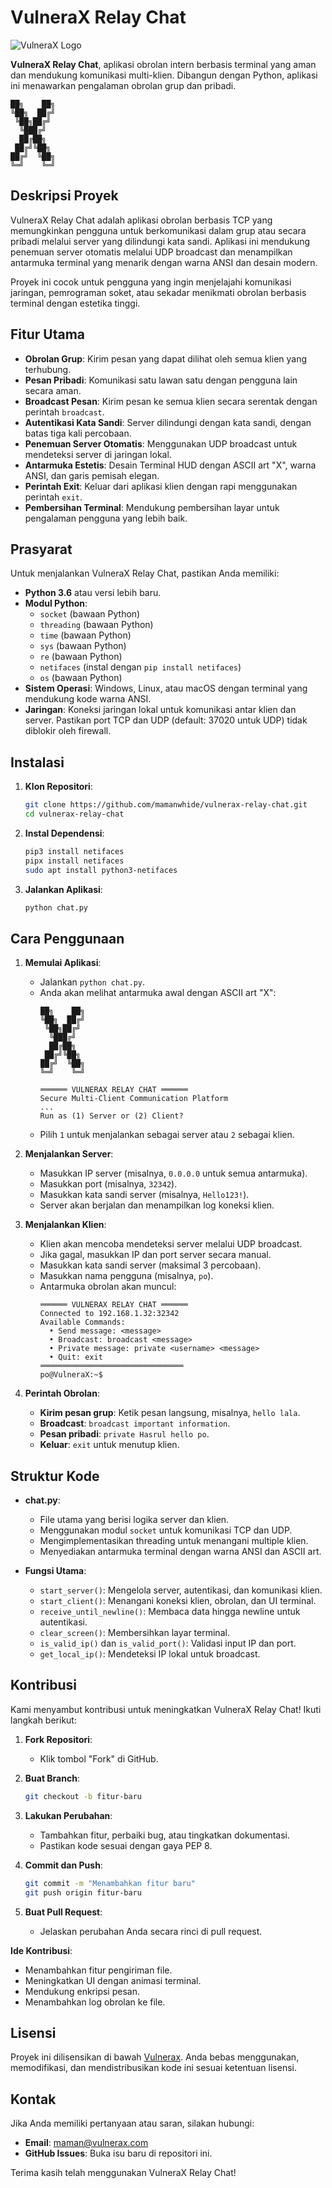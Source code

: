 # VulneraX Relay Chat

![VulneraX Logo](https://vulnerax.id/img/logo.png)

**VulneraX Relay Chat**, aplikasi obrolan intern berbasis terminal yang aman dan mendukung komunikasi multi-klien. Dibangun dengan Python, aplikasi ini menawarkan pengalaman obrolan grup dan pribadi.

```
██╗    ██╗
╚██╗  ██╔╝
 ╚██╗██╔╝ 
  ╚███╔╝  
  ██╔██╗  
 ██╔╝╚██╗ 
██╔╝  ╚██╗
╚═╝    ╚═╝
```

## Deskripsi Proyek

VulneraX Relay Chat adalah aplikasi obrolan berbasis TCP yang memungkinkan pengguna untuk berkomunikasi dalam grup atau secara pribadi melalui server yang dilindungi kata sandi. Aplikasi ini mendukung penemuan server otomatis melalui UDP broadcast dan menampilkan antarmuka terminal yang menarik dengan warna ANSI dan desain modern.

Proyek ini cocok untuk pengguna yang ingin menjelajahi komunikasi jaringan, pemrograman soket, atau sekadar menikmati obrolan berbasis terminal dengan estetika tinggi.

## Fitur Utama

- **Obrolan Grup**: Kirim pesan yang dapat dilihat oleh semua klien yang terhubung.
- **Pesan Pribadi**: Komunikasi satu lawan satu dengan pengguna lain secara aman.
- **Broadcast Pesan**: Kirim pesan ke semua klien secara serentak dengan perintah `broadcast`.
- **Autentikasi Kata Sandi**: Server dilindungi dengan kata sandi, dengan batas tiga kali percobaan.
- **Penemuan Server Otomatis**: Menggunakan UDP broadcast untuk mendeteksi server di jaringan lokal.
- **Antarmuka Estetis**: Desain Terminal HUD dengan ASCII art "X", warna ANSI, dan garis pemisah elegan.
- **Perintah Exit**: Keluar dari aplikasi klien dengan rapi menggunakan perintah `exit`.
- **Pembersihan Terminal**: Mendukung pembersihan layar untuk pengalaman pengguna yang lebih baik.

## Prasyarat

Untuk menjalankan VulneraX Relay Chat, pastikan Anda memiliki:

- **Python 3.6** atau versi lebih baru.
- **Modul Python**:
  - `socket` (bawaan Python)
  - `threading` (bawaan Python)
  - `time` (bawaan Python)
  - `sys` (bawaan Python)
  - `re` (bawaan Python)
  - `netifaces` (instal dengan `pip install netifaces`)
  - `os` (bawaan Python)
- **Sistem Operasi**: Windows, Linux, atau macOS dengan terminal yang mendukung kode warna ANSI.
- **Jaringan**: Koneksi jaringan lokal untuk komunikasi antar klien dan server. Pastikan port TCP dan UDP (default: 37020 untuk UDP) tidak diblokir oleh firewall.

## Instalasi

1. **Klon Repositori**:
   ```bash
   git clone https://github.com/mamanwhide/vulnerax-relay-chat.git
   cd vulnerax-relay-chat
   ```

2. **Instal Dependensi**:
   ```bash
   pip3 install netifaces
   pipx install netifaces
   sudo apt install python3-netifaces
   ```

3. **Jalankan Aplikasi**:
   ```bash
   python chat.py
   ```

## Cara Penggunaan

1. **Memulai Aplikasi**:
   - Jalankan `python chat.py`.
   - Anda akan melihat antarmuka awal dengan ASCII art "X":
     ```
     ██╗    ██╗
     ╚██╗  ██╔╝
      ╚██╗██╔╝ 
       ╚███╔╝  
       ██╔██╗  
      ██╔╝╚██╗ 
     ██╔╝  ╚██╗
     ╚═╝    ╚═╝

     ══════ VULNERAX RELAY CHAT ══════
     Secure Multi-Client Communication Platform
     ...
     Run as (1) Server or (2) Client?
     ```
   - Pilih `1` untuk menjalankan sebagai server atau `2` sebagai klien.

2. **Menjalankan Server**:
   - Masukkan IP server (misalnya, `0.0.0.0` untuk semua antarmuka).
   - Masukkan port (misalnya, `32342`).
   - Masukkan kata sandi server (misalnya, `Hello123!`).
   - Server akan berjalan dan menampilkan log koneksi klien.

3. **Menjalankan Klien**:
   - Klien akan mencoba mendeteksi server melalui UDP broadcast.
   - Jika gagal, masukkan IP dan port server secara manual.
   - Masukkan kata sandi server (maksimal 3 percobaan).
   - Masukkan nama pengguna (misalnya, `po`).
   - Antarmuka obrolan akan muncul:
     ```
     ══════ VULNERAX RELAY CHAT ══════
     Connected to 192.168.1.32:32342
     Available Commands:
       • Send message: <message>
       • Broadcast: broadcast <message>
       • Private message: private <username> <message>
       • Quit: exit
     ════════════════════════════════
     po@VulneraX:~$
     ```

4. **Perintah Obrolan**:
   - **Kirim pesan grup**: Ketik pesan langsung, misalnya, `hello lala`.
   - **Broadcast**: `broadcast important information`.
   - **Pesan pribadi**: `private Hasrul hello po`.
   - **Keluar**: `exit` untuk menutup klien.

## Struktur Kode

- **chat.py**:
  - File utama yang berisi logika server dan klien.
  - Menggunakan modul `socket` untuk komunikasi TCP dan UDP.
  - Mengimplementasikan threading untuk menangani multiple klien.
  - Menyediakan antarmuka terminal dengan warna ANSI dan ASCII art.

- **Fungsi Utama**:
  - `start_server()`: Mengelola server, autentikasi, dan komunikasi klien.
  - `start_client()`: Menangani koneksi klien, obrolan, dan UI terminal.
  - `receive_until_newline()`: Membaca data hingga newline untuk autentikasi.
  - `clear_screen()`: Membersihkan layar terminal.
  - `is_valid_ip()` dan `is_valid_port()`: Validasi input IP dan port.
  - `get_local_ip()`: Mendeteksi IP lokal untuk broadcast.

## Kontribusi

Kami menyambut kontribusi untuk meningkatkan VulneraX Relay Chat! Ikuti langkah berikut:

1. **Fork Repositori**:
   - Klik tombol "Fork" di GitHub.

2. **Buat Branch**:
   ```bash
   git checkout -b fitur-baru
   ```

3. **Lakukan Perubahan**:
   - Tambahkan fitur, perbaiki bug, atau tingkatkan dokumentasi.
   - Pastikan kode sesuai dengan gaya PEP 8.

4. **Commit dan Push**:
   ```bash
   git commit -m "Menambahkan fitur baru"
   git push origin fitur-baru
   ```

5. **Buat Pull Request**:
   - Jelaskan perubahan Anda secara rinci di pull request.

**Ide Kontribusi**:
- Menambahkan fitur pengiriman file.
- Meningkatkan UI dengan animasi terminal.
- Mendukung enkripsi pesan.
- Menambahkan log obrolan ke file.

## Lisensi

Proyek ini dilisensikan di bawah [Vulnerax](LICENSE). Anda bebas menggunakan, memodifikasi, dan mendistribusikan kode ini sesuai ketentuan lisensi.

## Kontak

Jika Anda memiliki pertanyaan atau saran, silakan hubungi:

- **Email**: [maman@vulnerax.com](mailto:maman@vulnerax.com)
- **GitHub Issues**: Buka isu baru di repositori ini.

Terima kasih telah menggunakan VulneraX Relay Chat! 
